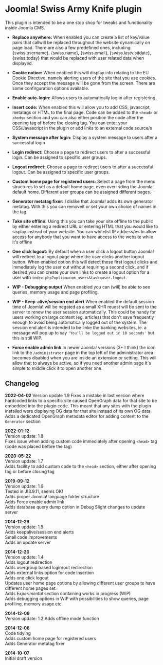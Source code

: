 # Joomla! Swiss Army Knife plugin
This plugin is intended to be a one stop shop for tweaks and functionality inside Joomla CMS.

* **Replace anywhere:** When enabled you can create a list of key/value pairs that callwill be replaced throughout the website dynamically on page load. There are also a few predefined ones, including {swiss.username}, {swiss.name}, {swiss.email}, {swiss.lastvisitdate}, {swiss.today} that would be replaced with user related data when displayed.

* **Cookie notice:** When enabled this will display info relating to the EU Cookie Directive, namely alerting users of the site that you use cookies. Once they accept the message will be gone from the screen. There are some confirguration options available.

* **Enable auto-login:** Allows users to automatically log in after registering.

* **Insert code:** When enabled this will allow you to add CSS, javascript, metatags or HTML to the final page. Code can be added to the `<head>` or `<body>` section and you can also either position the code after the opening tag of before the closing tag. You can enter your CSS/Javascript in the plugin or add links to an external code source/s

* **System message after login:** Display a system message to users after a successful login

* **Login redirect:** Choose a page to redirect users to after a successful login. Can be assigned to specific user groups.

* **Logout redirect:** Choose a page to redirect users to after a successful logout. Can be assigned to specific user groups.

* **Custom home page for registered users:** Select a page from the menu structures to set as a default home page, even over-riding the Joomla! default home. Different user groups can be assigned different pages.

* **Generator metatag fixer:** I dislike that Joomla! adds its own generator metatag. With this you can removeit or set your own choice of names in the tag.

* **Take site offline:** Using this you can take your site offline to the public by either entering a redirect URL or entering HTML that you would like to sisplay instead of your website. You can whitelist IP address/es to allow access for anybody that you want to have access to the website while it's offline

* **One click logout:** By default when a user click a logout button Joomla! will redirect to a logout page where the user clicks another logout button. When enabled option this will detect those first logout clicks and immediately log the user out without requiring a second click, and if desired you can create your own links to create a logout option for a user with `index.php?option=com_users&task=user.logout`.

* **WIP - Debugging output** When enabled you can (will) be able to see queries, memory usage and page profiling.

* **WIP - Keep-alive/session end alert** When enabled the default session time of Joomla! will be negated as a small XHR reuest will be sent to the server to renew the user session automatically. This could be handy for users working on large content (eg. articles) that don't save frequently enough to avoid being automatically logged out of the system. The session end alert is intended to be linke the banking websites, ie. a message will pop up to say `'You'll be logged out in 10 seconds'` but this is still WIP.

* **Force enable admin link** In newer Joomla! versions (3+ I think) the icon link to the `/administrator` page in the top left of the administrator area becomes disabled when you are inside an extension or setting. This will allow that to always be active, so if you need another admin page It's simple to middle click it to open another one.

## Changelog

**2022-04-02**
Version update 1.9
Fixes a mistake in last version where hardcoded links to a specific site caused OpenGraph data for that site to be embedded into the plugin code. This meant that any sites with the plugin installed were displaying OG data for that site instead of its own OG data
Adds a dedicated OpenGraph metadata editor for adding content to the `Generator` section

**2022-01-12**  
Version update: 1.8  
Fixes issue when adding custom code immediately after opening `<head>` tag (code was placed before the tag)

**2020-05-22**  
Version update: 1.7  
Adds facility to add custom code to the `<head>` section, either after opening tag or before closing tag

**2019-09-12**  
Version update: 1.6  
Tested in J!3.9.11, seems OK!  
Adds proper Joomla! language folder structure  
Adds Force enable admin link  
Adds database query dump option in Debug 
Slight changes to update server  

**2014-12-29**  
Version update: 1.5  
Adds keepalive/session end alerts  
Small code improvements  
Adds an update server   

**2014-12-26**  
Version update: 1.4  
Adds logout redirection  
Adds usergroup based login/out redirection  
Adds external links option for code insertion  
Adds one click logout  
Updates user home page options by allowing different user groups to have different home pages set.  
Adds *Experimental* section containing works in progress (WIP)  
Adds debugging options in WIP with possibilities to show queries, page profiling, memory usage etc. 

**2014-12-09**  
Version update: 1.2
Adds offline mode function 

**2014-12-08**  
Code tidying  
Adds custom home page for registered users  
Adds Generator metatag fixer  

**2014-10-07**  
Initial draft version